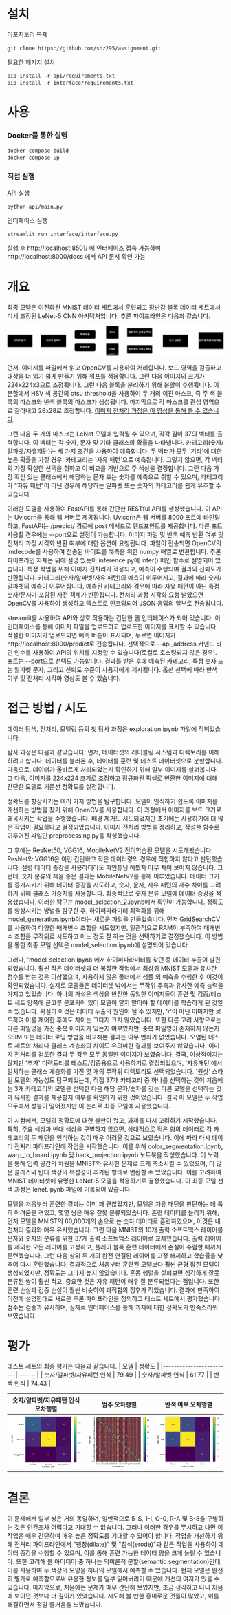 # 설치

리포지토리 복제
```
git clone https://github.com/shz295/assignment.git
```

필요한 패키지 설치
```
pip install -r api/requirements.txt
pip install -r interface/requirements.txt
```

# 사용

### Docker를 통한 실행
```
docker compose build
docker compose up
```

### 직접 실행

API 실행
```
python api/main.py
```
인터페이스 실행
```
streamlit run interface/interface.py
```

실행 후 http://localhost:8501/ 에 인터페이스 접속 가능하며 http://localhost:8000/docs 에서 API 문서 확인 가능

# 개요

최종 모델은 이진화된 MNIST 데이터 세트에서 훈련되고 장난감 블록 데이터 세트에서 미세 조정된 LeNet-5 CNN 아키텍처입니다. 추론 파이프라인은 다음과 같습니다.

![pipeline](evaluation/pipeline.svg)

먼저, 이미지를 파일에서 읽고 OpenCV를 사용하여 처리합니다. 보드 영역을 검출하고 대상을 더 읽기 쉽게 만들기 위해 워프를 적용합니다. 그런 다음 이미지의 크기가 224x224x3으로 조정됩니다. 그런 다음 블록을 분리하기 위해 분할이 수행됩니다. 이 분할에서 HSV 색 공간의 otsu threshold을 사용하여 두 개의 이진 마스크, 즉 주 색 블록의 마스크와 반색 블록의 마스크가 생성됩니다. 마지막으로 각 마스크를 관심 영역으로 잘라내고 28x28로 조정합니다. [이미지 전처리 과정은 이 영상을 통해 볼 수 있습니다](https://raw.githubusercontent.com/shz295/assignment/main/evaluation/preprocessing.mp4).

그런 다음 두 개의 마스크는 LeNet 모델에 입력될 수 있으며, 각각 길이 37의 벡터를 출력합니다. 이 벡터는 각 숫자, 문자 및 기타 클래스의 확률을 나타냅니다. 카테고리(숫자/알파벳/자유패턴)는 세 가지 조건을 사용하여 예측합니다. 두 벡터가 모두 '기타'에 대한 높은 확률을 가질 경우, 카테고리는 '자유 패턴'으로 예측됩니다. 그렇지 않으면, 각 벡터의 가장 확실한 선택을 취하고 이 비교를 기반으로 주 색상을 결정합니다. 그런 다음 가장 확신 있는 클래스에서 해당하는 문자 또는 숫자를 예측으로 취할 수 있으며, 카테고리가 "자유 패턴"이 아닌 경우에 해당하는 알파벳 또는 숫자의 카테고리를 쉽게 유추할 수 있습니다.

이러한 모델을 사용하여 FastAPI를 통해 간단한 RESTful API를 생성했습니다. 이 API는 Uvicorn을 통해 웹 서버로 제공됩니다. Uvicorn은 웹 서버를 8000 포트에 바인딩하고, FastAPI는 /predict/ 경로에 post 메서드로 엔드포인트를 제공합니다. 다른 포트 사용할 경우에는 --port으로 설정이 가능합니다. 이미지 파일 및 반색 예측 반환 여부 및 전처리 과정 시각화 반환 여부에 대한 옵션이 요청됩니다. 파일이 전송되면 OpenCV의 imdecode를 사용하여 전송된 바이트를 예측을 위한 numpy 배열로 변환합니다. 추론 파이프라인 자체는 위에 설명 있듯이 inference.py에 infer() 메인 함수로 설명되어 있습니다. 특정 작업을 위해 이미지 전처리가 적용되고, 예측이 수행되며 결과와 신뢰도가 반환됩니다. 카테고리(숫자/알파벳/자유 패턴)의 예측이 이루어지고, 결과에 따라 숫자/알파벳의 예측이 이루어집니다. 예측된 카테고리와 경우에 따라 자유 패턴이 아닌 특정 숫자/문자가 포함된 사전 객체가 반환됩니다. 전처리 과정 시각화 요청 받았으면 OpenCV를 사용하여 생성하고 텍스트로 인코딩되어 JSON 응답의 일부로 전송됩니다.

streamlit을 사용하여 API와 상호 작용하는 간단한 웹 인터페이스가 되어 있습니다. 이 인터페이스를 통해 이미지 파일을 업로드하고 업로드한 이미지를 표시할 수 있습니다. 적절한 이미지가 업로드되면 예측 버튼이 표시되며, 누르면 이미지가 http://localhost:8000/predict로 전송됩니다. 선택적으로 --api_address 커맨드 라인 인수를 사용하여 API의 위치를 지정할 수 있습니다(로컬로 호스팅되지 않은 경우). 포트는 --port으로 선택도 가능합니다. 결과를 받은 후에 예측된 카테고리, 특정 숫자 또는 알파벳 문자, 그리고 신뢰도 수준이 사용자에게 제시됩니다. 옵션 선택에 따라 반색 여부 및 전처리 시각화 영상도 볼 수 있습니다.

# 접근 방법 / 시도

데이터 탐색, 전처리, 모델링 등의 첫 탐사 과정은 exploration.ipynb 파일에 적혀있습니다.

탐사 과정은 다음과 같았습니다: 먼저, 데이터셋의 레이블링 시스템과 디렉토리를 이해하려고 합니다. 데이터를 불러온 후, 데이터를 훈련 및 테스트 데이터셋으로 분할합니다. 다음으로, 데이터가 올바르게 처리되었는지 확인하기 위해 일부 이미지를 살펴봅니다. 그 다음, 이미지를 224x224 크기로 조정하고 정규화된 픽셀로 변환한 이미지에 대해 간단한 모델로 기준선 정확도를 설정합니다. 

정확도를 향상시키는 여러 가지 방법을 탐구합니다. 모델이 인식하기 쉽도록 이미지를 개선하는 방법을 찾기 위해 OpenCV를 사용합니다. 이 과정에서 이미지를 보드 크기로 왜곡시키는 작업을 수행했습니다. 배경 제거도 시도되었지만 초기에는 사용하기에 더 많은 작업이 필요하다고 결정되었습니다. 이미지 전처리 방법을 정리하고, 작성한 함수로 이루어진 파일인 preprocessing.py를 작성했습니다. 

그 후에는 ResNet50, VGG16, MobileNetV2 전이학습된 모델을 시도해봤습니다. ResNet와 VGG16은 이런 간단하고 작은 데이터량의 경우에 적합하지 않다고 판단했습니다. 설령 데이터 증강을 사용하더라도 파인튜닝 해봤자 아무 차이 보이지 않습니다. 그런데, 숫자 분류의 제을 좋은 결과는 MobileNetV2를 통해 이루었습니다. 데이터 크기를 증가시키기 위해 데이터 증강을 시도하고, 숫자, 문자, 자유 패턴의 개수 차이를 고려하기 위해 클래스 가중치를 사용합니다. 최종적으로 숫자 분류 모델에 데이터 증강을 적용했습니다. 이러한 탐구는 model_selection_2.ipynb에서 확인이 가능합니다. 정확도를 향상시키는 방법을 탐구한 후, 하이퍼파라미터 최적화를 위해 model_generation.ipynb이라는 새로운 파일을 만들었습니다. 먼저 GridSearchCV를 사용하여 다양한 매개변수 조합을 시도했지만, 일관적으로 RAM이 부족하여 매개변수 조합을 무작위로 시도하고 어느 정도 잘 하는 것을 선택하기로 결정했습니다. 이 방법을 통한 최종 모델 선택은 model_selection.ipynb에 설명되어 있습니다.

그러나, 'model_selection.ipynb'에서 하이퍼파라미터를 찾던 중 데이터 누출이 발견되었습니다. 훨씬 작은 데이터셋과 더 복잡한 작업에서 최상위 MNIST 모델과 유사한 점수를 받는 것은 이상했으며, 사용하지 않은 폴더에서 샘플 외 예측을 수행한 후 이것이 확인되었습니다. 실제로 모델들은 데이터셋 밖에서는 무작위 추측과 유사한 예측 능력을 가지고 있었습니다. 하나의 가설은 색상을 반전한 동일한 이미지들이 훈련 및 검증/테스트 세트 양쪽에 골고루 분포되어 있어 모델이 알지 말아야 할 데이터를 학습하게 된 것일 수 있습니다. 확실히 이것은 데이터 누출의 원인이 될 수 있지만, 'r'이 아닌 이미지만 로드하여 이를 제어한 후에도 차이는 그다지 크지 않았습니다. 또한 다른 고려 사항으로는 다른 파일명을 가진 중복 이미지가 있는지 여부였지만, 중복 파일명이 존재하지 않는지 SSIM 또는 데이터 로딩 방법을 비교해본 결과는 아무 변화가 없었습니다. 오염된 테스트 세트의 처리나 클래스 계층화의 차이도 유의미한 결과를 보여주지 않았습니다. 이미지 전처리를 검토한 결과 두 경우 모두 동일한 이미지가 보였습니다. 결국, 이상적이지는 않지만 '추가' 디렉토리를 테스트/검증용으로 사용하기로 결정되었으며, '자유패턴'에서 일치하는 클래스 계층화를 가진 몇 개의 무작위 디렉토리도 선택되었습니다. '원샷' 스타일 모델의 가능성도 탐구되었는데, 직접 37개 카테고리 중 하나를 선택하는 것이 처음에는 3개 카테고리의 모델을 선택한 다음 해당 문자/숫자를 갖는 다른 모델을 선택하는 것과 유사한 결과를 제공할지 여부를 확인하기 위한 것이었습니다. 결국 이 모델은 두 작업 모두에서 성능이 떨어졌지만 이 논리로 최종 모델에 사용했습니다.

이 시점에서, 모델의 정확도에 대한 불만이 컸고, 과제를 다시 고려하기 시작했습니다. 특히, 주요 색상과 반대 색상을 구별하지 않으면, 상대적으로 적은 양의 데이터로 각 카테고리의 두 패턴을 인식하는 것이 매우 어려울 것으로 보였습니다. 이에 따라 다시 데이터 전처리 파이프라인에 작업을 시작했습니다. 이를 위해 color_segmentation.ipynb, warp_to_board.ipynb 및 back_projection.ipynb 노트북을 작성했습니다. 이 노력을 통해 입력 공간의 차원을 MNIST와 유사한 문제로 크게 축소시킬 수 있었으며, 더 많은 클래스와 반대 색상의 복잡성이 추가된 형태로 변환할 수 있었습니다. 이를 고려하여 MNIST 데이터셋에 유명한 LeNet-5 모델을 적용하기로 결정했습니다. 이 최종 모델 선택 과정은 lenet.ipynb 파일에 기록되어 있습니다.

모델을 처음부터 훈련한 결과는 이미 꽤 괜찮았지만, 모델은 자유 패턴을 판단하는 데 특히 어려움을 겪었고, 몇몇 쌍은 매우 잘못 분류되었습니다. 훈련 데이터를 늘리기 위해, 먼저 모델을 MNIST의 60,000개의 손으로 쓴 숫자 데이터로 훈련하였으며, 이것은 내 전처리 결과와 매우 유사했습니다. 그런 다음 MNIST의 10개 출력 소프트맥스 레이어를 문자와 숫자의 분류를 위한 37개 출력 소프트맥스 레이어로 교체했습니다. 출력 레이어를 제외한 모든 레이어를 고정하고, 플레이 블록 훈련 데이터에서 손실이 수렴할 때까지 훈련했습니다. 그런 다음 상위 두 개의 완전 연결된 레이어를 고정 해제하고 학습률을 낮추어 다시 훈련했습니다. 결과적으로 처음부터 훈련된 모델보다 훨씬 균형 잡힌 모델이 생성되었지만, 정확도는 그다지 높지 않았습니다. 혼동 행렬을 살펴보면 심각하게 잘못 분류된 쌍이 훨씬 적고, 중요한 것은 자유 패턴이 매우 잘 분류되었다는 점입니다. 또한 훈련 손실과 검증 손실이 훨씬 비슷하여 과적합의 징후가 적었습니다. 결과에 만족하여 이전에 설명한대로 새로운 추론 파이프라인을 정의하고 테스트 세트에서 평가했습니다. 점수는 검증과 유사하며, 실제로 인터페이스를 통해 과제에 대한 정확도가 만족스러워 보였습니다.


# 평가

테스트 세트의 최종 평가는 다음과 같습니다.
| 모델                    | 정확도  |
|-------------------------|-------|
| 숫자/알파벳/자유패턴 인식  | 79.49 |
| 숫자/알파벳 인식          | 61.77 |
| 반색 인식                | 74.43 |

숫자/알파벳/자유패턴 인식 오차행렬 |           범주 오차행렬           |       반색 여부 오차행렬      |
:----------------------------:|:-------------------------------:|:---------------------------:|
![](evaluation/cm_cat.png)    |  ![](evaluation/cm_target.png)  |  ![](evaluation/cm_r.png)   |

# 결론

이 문제에서 일부 쌍은 거의 동일하며, 일반적으로 5-S, 1-I, O-0, R-A 및 B-8을 구별하는 것은 인간조차 어렵다고 기대할 수 없습니다. 그러나 이러한 경우를 무시하고 나면 이 작업은 매우 간단하며 매우 높은 정확도를 기대할 수 있어야 합니다. 작업을 개선하기 위해 전처리 파이프라인에서 "팽창(dilate)" 및 "침식(erode)"과 같은 작업을 사용하여 데이터 증강을 수행할 수 있으며, 이를 통해 훈련 가능한 데이터 양을 크게 늘릴 수 있습니다. 또한 고려해 볼 아이디어 중 하나는 의미론적 분할(semantic segmentation)인데, 이를 사용하여 두 색상의 모양을 하나의 모델에서 예측할 수 있습니다. 현재 모델은 완전히 별개로 예측함으로써 유용한 정보를 일부 잃어버리기 때문에 개선의 여지가 있을 수 있습니다. 마지막으로, 처음에는 문제가 매우 간단해 보였지만, 조금 생각하고 나니 처음에 보이던 것보다 더 깊이가 있었습니다. 시도해 볼 만한 흥미로운 것들이 많았고, 이를 해결하면서 정말 즐거움을 느꼈습니다.
